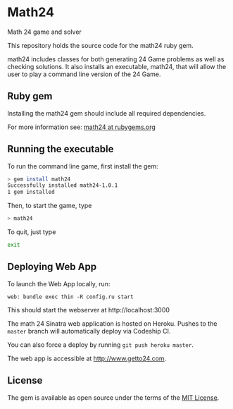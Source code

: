 Math24
======

Math 24 game and solver

This repository holds the source code for the math24 ruby gem.

math24 includes classes for both generating 24 Game problems as well as checking solutions. It also installs an executable, math24, that will allow the user to play a command line version of the 24 Game.

Ruby gem
--------
Installing the math24 gem should include all required dependencies.

For more information see:
[math24 at rubygems.org](https://rubygems.org/gems/math24)

Running the executable
----------------------
To run the command line game, first install the gem:
```bash
> gem install math24
Successfully installed math24-1.0.1
1 gem installed
```

Then, to start the game, type
```bash
> math24
```

To quit, just type
```bash
exit
```

## Deploying Web App

To launch the Web App locally, run:
```
web: bundle exec thin -R config.ru start
```
This should start the webserver at http://localhost:3000

The math 24 Sinatra web application is hosted on Heroku. Pushes to the `master` branch will automatically deploy via Codeship CI.

You can also force a deploy by running `git push heroku master`.

The web app is accessible at http://www.getto24.com.

## License

The gem is available as open source under the terms of the [MIT License](http://opensource.org/licenses/MIT).
